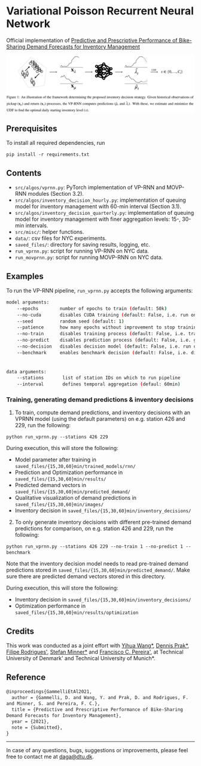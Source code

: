 # Variational Poisson Recurrent Neural Network
Official implementation of [Predictive and Prescriptive Performance of Bike-Sharing Demand Forecasts for Inventory Management](https://arxiv.org/abs/2108.00858)

<img align="center" src="images/github-img.JPG" width="900"/></td> <br/>

## Prerequisites

To install all required dependencies, run
```
pip install -r requirements.txt
```

## Contents

* `src/algos/vprnn.py`: PyTorch implementation of VP-RNN and MOVP-RNN modules (Section 3.2).
* `src/algos/inventory_decision_hourly.py`: implementation of queuing model for inventory management with 60-min interval (Section 3.1).
* `src/algos/inventory_decision_quarterly.py`: implementation of queuing model for inventory management with finer aggregation levels:  15-, 30-min intervals.
* `src/misc/`: helper functions.
* `data/`: csv files for NYC experiments.
* `saved_files/`: directory for saving results, logging, etc.
* `run_vprnn.py`: script for running VP-RNN on NYC data.
* `run_movprnn.py`: script for running MOVP-RNN on NYC data.

## Examples

To run the VP-RNN pipeline, `run_vprnn.py` accepts the following arguments:
```bash
model arguments:
    --epochs        number of epochs to train (default: 50k)
    --no-cuda       disables CUDA training (default: False, i.e. run on CPU)
    --seed          random seed (default: 1)
    --patience      how many epochs without improvement to stop training
    --no-train      disables training process (default: False, i.e. train)
    --no-predict    disables prediction process (default: False, i.e. generate predictions)
    --no-decision   disables decision model (default: False, i.e. run queueing model)
    --benchmark     enables benchmark decision (default: False, i.e. disables benchmark decision calculation)
    
    
data arguments:
    --stations       list of station IDs on which to run pipeline
    --interval       defines temporal aggregation (defaul: 60min)
```

### Training, generating demand predictions & inventory decisions

1. To train, compute demand predictions, and inventory decisions with an VPRNN model (using the default parameters) on e.g. station 426 and 229, run the following:
```
python run_vprnn.py --stations 426 229
```

During execution, this will store the following:
* Model parameter after training in `saved_files/{15,30,60}min/trained_models/rnn/`
* Prediction and Optimization performance in `saved_files/{15,30,60}min/results/`
* Predicted demand vectors in `saved_files/{15,30,60}min/predicted_demand/`
* Qualitative visualization of demand predictions in `saved_files/{15,30,60}min/images/`
* Inventory decision in `saved_files/{15,30,60}min/inventory_decisions/`

2. To only generate inventory decisions with different pre-trained demand predictions for comparison, on e.g. station 426 and 229, run the following:
```
python run_vprnn.py --stations 426 229 --no-train 1 --no-predict 1 --benchmark
```

Note that the inventory decision model needs to read pre-trained demand predictions stored in `saved_files/{15,30,60}min/predicted_demand/`. Make sure there are predicted demand vectors stored in this directory.

During execution, this will store the following:
* Inventory decision in `saved_files/{15,30,60}min/inventory_decisions/`
* Optimization performance in `saved_files/{15,30,60}min/results/optimization`


## Credits
This work was conducted as a joint effort with [Yihua Wang*](https://www.professors.wi.tum.de/en/log/team/yihua-wang-msc/), [Dennis Prak*](https://people.utwente.nl/d.r.j.prak), [Filipe Rodrigues'](http://fprodrigues.com/), [Stefan Minner*](https://www.professors.wi.tum.de/log/team/minner/) and [Francisco C. Pereira'](http://camara.scripts.mit.edu/home/), at Technical University of Denmark' and Technical University of Munich*. 

## Reference
```
@inproceedings{GammelliEtAl2021,
  author = {Gammelli, D. and Wang, Y. and Prak, D. and Rodrigues, F. and Minner, S. and Pereira, F. C.},
  title = {Predictive and Prescriptive Performance of Bike-Sharing Demand Forecasts for Inventory Management},
  year = {2021},
  note = {Submitted},
}
```

----------
In case of any questions, bugs, suggestions or improvements, please feel free to contact me at daga@dtu.dk.

